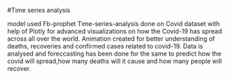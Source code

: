 #Time series analysis 

model used Fb-prophet
Time-series-analysis done on Covid dataset with help of Plotly for advanced visualizations on how the Covid-19 has spread across all over the world.
Animation created for better understanding of deaths, recoveries and confirmed cases related to covid-19.
Data is analysed and foreccasting has been done for the same to predict how the covid will spread,how many deaths will it cause and how many people will recover.
